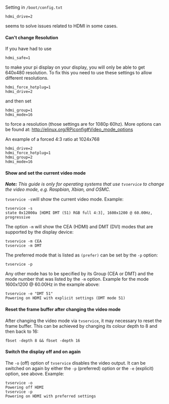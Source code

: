 Setting in `/boot/config.txt`
```
hdmi_drive=2
```
seems to solve issues related to HDMI in some cases.


#### Can't change Resolution
If you have had to use 

```
hdmi_safe=1
```

to make your pi display on your display, you will only be able to get 640x480 resolution. To fix this you need to use these settings to allow different resolutions.

```
hdmi_force_hotplug=1
hdmi_drive=2
```
and then set 
```
hdmi_group=1
hdmi_mode=16
```
to force a resolution (those settings are for 1080p 60hz). More options can be found at: http://elinux.org/RPiconfig#Video_mode_options

An example of a forced 4:3 ratio at 1024x768

```
hdmi_drive=2
hdmi_force_hotplug=1 
hdmi_group=2 
hdmi_mode=16 
```

#### Show and set the current video mode

***Note:** This guide is only for operating systems that use `tvservice` to change the video mode, e.g. Raspbian, Xbian, and OSMC.*

`tvservice -s`will show the current video mode. Example:
```
tvservice -s
state 0x12000a [HDMI DMT (51) RGB full 4:3], 1600x1200 @ 60.00Hz, progressive
```
The option `-m` will show the CEA (HDMI) and DMT (DVI) modes that are supported by the display device:
```
tvservice -m CEA
tvservice -m DMT
```
The preferred mode that is listed as `(prefer)` can be set by the `-p` option:
```
tvservice -p
```
Any other mode has to be specified by its Group (CEA or DMT) and the mode number that was listed by the `-m` option. Example for the mode 1600x1200 @ 60.00Hz in the example above:
```
tvservice -e "DMT 51"
Powering on HDMI with explicit settings (DMT mode 51)
```

#### Reset the frame buffer after changing the video mode

After changing the video mode via `tvservice`, it may necessary  to reset the frame buffer. This can be achieved by changing its colour depth to 8 and then back to 16:

```
fbset -depth 8 && fbset -depth 16
```

#### Switch the display off and on again

The `-o` (off) option of `tvservice` disables the video output. It can be switched on again by either the `-p` (preferred) option or the `-e` (explicit) option, see above. Example:
```
tvservice -o
Powering off HDMI
tvservice -p
Powering on HDMI with preferred settings
```
